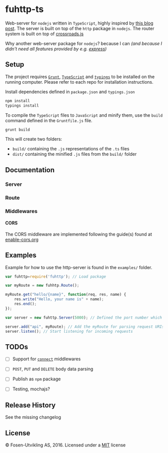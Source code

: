 # fuhttp-ts

Web-server for `nodejs` written in `TypeScript`, highly inspired by [this blog post](https://nodejs.org/en/docs/guides/anatomy-of-an-http-transaction/). The server is built on top of the `http` package in `nodejs`. The router system is built on top of [crossroads.js](https://github.com/millermedeiros/crossroads.js)

Why another web-server package for `nodejs`? because I can _(and because I didn't need all features provided by e.g. [express](https://github.com/expressjs/express))_

## Setup

The project requires [`Grunt`](https://github.com/gruntjs/grunt), [`TypeScript`](https://github.com/Microsoft/TypeScript) and [`typings`](https://github.com/typings/typings) to be installed on the running computer. Please refer to each repo for installation instructions.

Install dependencies defined in `package.json` and `typings.json`

```bash
npm install
typings install
```

To compile the `TypeScript` files to `JavaScript` and minify them, use the `build` command defined in the `Gruntfile.js` file.

```bash
grunt build
```

This will create two folders:

- `build/` containing the `.js` representations of the `.ts` files
- `dist/` containing the minified `.js` files from the `build/` folder


## Documentation

### Server

### Route

### Middlewares

#### CORS

The CORS middleware are implemented following the guide(s) found at [enable-cors.org](http://enable-cors.org)

## Examples

Example for how to use the http-server is found in the `examples/` folder.

```js
var fuhttp=require('fuhttp'); // Load package

var myRoute = new fuhhtp.Route();

myRoute.get("hello/{name}", function(req, res, name) {
    res.write("Hello, your name is" + name);
    res.end();
});

var server = new fuhttp.Server(5000); // Defined the port number which the http-server should accept connections

server.add("api", myRoute); // Add the myRoute for parsing request URIs and call appropriate route
server.listen(); // Start listening for incoming requests
```

## TODOs

- [ ] Support for [`connect`](https://github.com/senchalabs/connect) middlewares
- [ ] `POST`, `PUT` and `DELETE` body data parsing
- [ ] Publish as `npm` package
- [ ] Testing, mochajs?


## Release History

See the missing changelog

## License

© Fosen-Utvikling AS, 2016. Licensed under a [MIT](LICENSE) license
